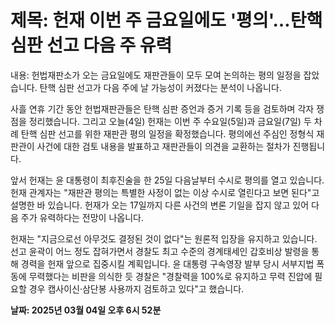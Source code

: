 # **제목: 헌재 이번 주 금요일에도 '평의'…탄핵심판 선고 다음 주 유력**

  내용: 헌법재판소가 오는 금요일에도 재판관들이 모두 모여 논의하는 평의 일정을 잡았습니다. 탄핵 심판 선고가 다음 주에 날 가능성이 커졌다는 분석이 나옵니다. 

사흘 연휴 기간 동안 헌법재판관들은 탄핵 심판 증언과 증거 기록 등을 검토하며 각자 쟁점을 정리했습니다. 그리고 오늘(4일) 헌재는 이번 주 수요일(5일)과 금요일(7일) 두 차례 탄핵 심판 선고를 위한 재판관 평의 일정을 확정했습니다. 평의에선 주심인 정형식 재판관이 사건에 대한 검토 내용을 발표하고 재판관들이 의견을 교환하는 절차가 진행됩니다. 

앞서 헌재는 윤 대통령이 최후진술을 한 25일 다음날부터 수시로 평의를 열고 있습니다. 헌재 관계자는 "재판관 평의는 특별한 사정이 없는 이상 수시로 열린다고 보면 된다"고 설명한 바 있습니다. 헌재가 오는 17일까지 다른 사건의 변론 기일을 잡지 않고 있어 다음 주가 유력하다는 전망이 나옵니다. 

헌재는 "지금으로선 아무것도 결정된 것이 없다"는 원론적 입장을 유지하고 있습니다. 선고 윤곽이 어느 정도 잡혀가면서 경찰도 최고 수준의 경계태세인 갑호비상 발령을 통해 경력을 헌재 앞으로 집중시킬 계획입니다. 윤 대통령 구속영장 발부 당시 서부지법 폭동에 무력했다는 비판을 의식한 듯 경찰은 "경찰력을 100%로 유지하고 무력 진압에 필요할 경우 캡사이신·삼단봉 사용까지 검토하고 있다"고 했습니다.

  **날짜: 2025년 03월 04일 오후 6시 52분**